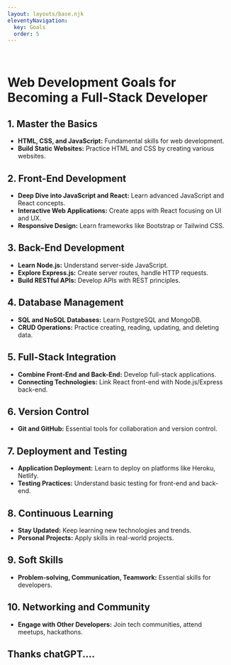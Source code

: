 ```yaml
---
layout: layouts/base.njk
eleventyNavigation:
  key: Goals
  order: 5
---
```


<br />

# Web Development Goals for Becoming a Full-Stack Developer

## 1. Master the Basics

- **HTML, CSS, and JavaScript:** Fundamental skills for web development.
- **Build Static Websites:** Practice HTML and CSS by creating various websites.

## 2. Front-End Development

- **Deep Dive into JavaScript and React:** Learn advanced JavaScript and React concepts.
- **Interactive Web Applications:** Create apps with React focusing on UI and UX.
- **Responsive Design:** Learn frameworks like Bootstrap or Tailwind CSS.

## 3. Back-End Development

- **Learn Node.js:** Understand server-side JavaScript.
- **Explore Express.js:** Create server routes, handle HTTP requests.
- **Build RESTful APIs:** Develop APIs with REST principles.

## 4. Database Management

- **SQL and NoSQL Databases:** Learn PostgreSQL and MongoDB.
- **CRUD Operations:** Practice creating, reading, updating, and deleting data.

## 5. Full-Stack Integration

- **Combine Front-End and Back-End:** Develop full-stack applications.
- **Connecting Technologies:** Link React front-end with Node.js/Express back-end.

## 6. Version Control

- **Git and GitHub:** Essential tools for collaboration and version control.

## 7. Deployment and Testing

- **Application Deployment:** Learn to deploy on platforms like Heroku, Netlify.
- **Testing Practices:** Understand basic testing for front-end and back-end.

## 8. Continuous Learning

- **Stay Updated:** Keep learning new technologies and trends.
- **Personal Projects:** Apply skills in real-world projects.

## 9. Soft Skills

- **Problem-solving, Communication, Teamwork:** Essential skills for developers.

## 10. Networking and Community

- **Engage with Other Developers:** Join tech communities, attend meetups, hackathons.

## Thanks chatGPT....
